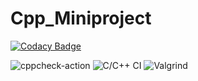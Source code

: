 # Cpp_Miniproject

[![Codacy Badge](https://app.codacy.com/project/badge/Grade/521c49d540e948ebb0f9788891c680ce)](https://www.codacy.com/gh/99002494/Cpp_Miniproject/dashboard?utm_source=github.com&amp;utm_medium=referral&amp;utm_content=99002494/Cpp_Miniproject&amp;utm_campaign=Badge_Grade)

![cppcheck-action](https://github.com/99002494/Cpp_Miniproject/workflows/cppcheck-action/badge.svg)
![C/C++ CI](https://github.com/99002494/Cpp_Miniproject/workflows/C/C++%20CI/badge.svg)
![Valgrind](https://github.com/99002494/Cpp_Miniproject/workflows/Valgrind/badge.svg?branch=main)
